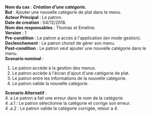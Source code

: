 **Nom du cas** : ***Création d'une catégorie.***  
**But** : Ajouter une nouvelle catégorie de plat dans le menu.  
**Acteur Principal** : Le patron.  
**Date de creation** : 04/12/2018.  
**Nom des responsables** : Thomas et Emeline.  
**Version** : 1  
**Pre-condition** : Le patron a accès à l'application (en mode gestion).  
**Declenchement** : Le patron choisit de gérer son menu.  
**Post-condition** : Le patron veut ajouter une nouvelle catégorie dans le menu.  
**Scenario nominal** :   
 1. Le patron accède à la gestion des menus.
 2. Le patron accède à l'écran d'ajout d'une catégorie de plat.
 3. Le patron entre les informations de la nouvelle catégorie.
 4. Le patron valide la nouvelle catégorie.

**Scenario Alternatif** :   
 4. a Le patron a fait une erreur dans le nom de la catégorie.  
 4 .a.1 : Le patron sélectionne la catégorie et corrige son erreur.  
 4 .a.2 : Le patron valide la catégorie corrigée, retour a 4.
